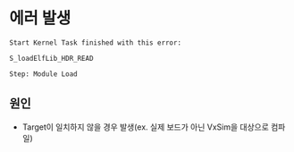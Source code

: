 # 에러 발생
```
Start Kernel Task finished with this error:

S_loadElfLib_HDR_READ

Step: Module Load
```
## 원인
+ Target이 일치하지 않을 경우 발생(ex. 실제 보드가 아닌 VxSim을 대상으로 컴파일)
